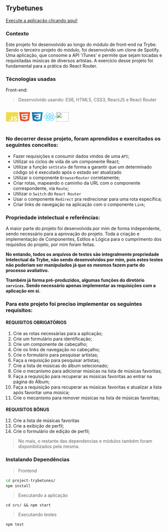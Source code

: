 ## Trybetunes

<a href="https://rafaelimaf.github.io/project-trybetunes/" >Execute a aplicação clicando aqui!<a>

### Contexto
Este projeto foi desenvolvido ao longo do módulo de front-end na Trybe. Sendo o terceiro projeto do módulo, foi desenvolvido um clone de Spotify. Uma aplicação, que consome a API 'iTunes' e permite que sejam tocadas e requisitadas músicas de diversos artistas. A exercício desse projeto foi fundamental para a prática do React Router.

### Técnologias usadas

Front-end:
> Desenvolvido usando: ES6, HTML5, CSS3, ReactJS e React Router
<div style="display: inline_block"><br>
  <img align="left" height="30" width="40" src="https://raw.githubusercontent.com/devicons/devicon/master/icons/javascript/javascript-plain.svg">
  <img align="left" height="30" width="40" src="https://raw.githubusercontent.com/devicons/devicon/master/icons/html5/html5-original.svg">
  <img align="left" height="30" width="40" src="https://raw.githubusercontent.com/devicons/devicon/master/icons/css3/css3-original.svg">
  <img align="left" height="30" width="40" src="https://raw.githubusercontent.com/devicons/devicon/master/icons/react/react-original.svg">
  <img align="left" height="30" width="40" src="https://cdn.pellerex.com/public/ecosystem/web/content/web-spa-routing/pellerex-spa-routing.png">
</div>
</br>
</br>
</br>

### No decorrer desse projeto, foram aprendidos e exercitados os seguintes conceitos:
- Fazer requisições e consumir dados vindos de uma `API`;
- Utilizar os ciclos de vida de um componente React;
- Utilizar a função `setState` de forma a garantir que um determinado código só é executado após o estado ser atualizado
- Utilizar o componente `BrowserRouter` corretamente;
- Criar rotas, mapeando o caminho da URL com o componente correspondente, via `Route`;
- Utilizar o `Switch` do `React Router`
- Usar o componente `Redirect` pra redirecionar para uma rota específica;
- Criar links de navegação na aplicação com o componente `Link`;

### Propriedade intelectual e referências:
A maior parte do projeto foi desenvolvida por mim de forma independente, sendo necessário para a aprovação do projeto. Toda a criação e implementação de Componentes, Estilos e Lógica para o cumprimento dos requisitos do projeto, por mim foram feitas.

**No entando, todos os arquivos de testes são integralmente propriedade Intelectual da Trybe, não sendo desenvolvidos por mim, pois estes testes não poderiam ser manipulados já que os mesmos fazem parte do processo avaliativo.**

**Trambém já forma pré-produzidos, algumas funções do diretório `services`. Sendo necessário apenas implementar as requisições com a aplicação em sí.**

### Para este projeto foi preciso implementar os seguintes requisitos:
#### REQUISITOS OBRIGATÓRIOS
  1. Crie as rotas necessárias para a aplicação;
  2. Crie um formulário para identificação;
  3. Crie um componente de cabeçalho;
  4. Crie os links de navegação no cabeçalho;
  5. Crie o formulário para pesquisar artistas;
  6. Faça a requisição para pesquisar artistas;
  7. Crie a lista de músicas do álbum selecionado;
  8. Crie o mecanismo para adicionar músicas na lista de músicas favoritas;
  9. Faça a requisição para recuperar as músicas favoritas ao entrar na página do Álbum;
  10. Faça a requisição para recuperar as músicas favoritas e atualizar a lista após favoritar uma música;
  11. Crie o mecanismo para remover músicas na lista de músicas favoritas;
#### REQUISITOS BÔNUS
  12. Crie a lista de músicas favoritas
  13. Crie a exibição de perfil;
  14. Crie o formulário de edição de perfil;


> No mais, o restante das dependencias e módulos também foram disponibilizados pela mesma.


### Instalando Dependências

> Frontend
```bash
cd project-trybetunes/
npm install
``` 
> Executando a aplicação
```
cd src/ && npm start
```
> Executando testes
```
npm test
```
